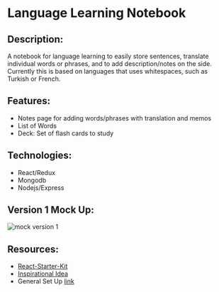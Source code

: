 # Language Learning Notebook

## Description:

A notebook for language learning to easily store sentences, translate individual words or phrases, and to add description/notes on the side. Currently this is based on languages that uses whitespaces, such as Turkish or French.

## Features:
- Notes page for adding words/phrases with translation and memos
- List of Words
- Deck: Set of flash cards to study

## Technologies:
- React/Redux
- Mongodb
- Nodejs/Express

## Version 1 Mock Up:

![mock version 1](http://i.imgur.com/PhMN402.png")

## Resources:
- [React-Starter-Kit](https://github.com/kriasoft/react-starter-kit)
- [Inspirational Idea](https://www.mochithings.com/products/15737)
- General Set Up [link](https://scotch.io/tutorials/setup-a-react-environment-using-webpack-and-babel)
